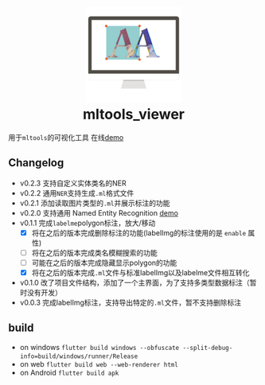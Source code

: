 <h1 align="center">
  <img src="assets/icon/icon2.png" height="192" width="192"><br/>mltools_viewer
</h1>

用于`mltools`的可视化工具 在线[demo](https://guchengxi1994.github.io/simple-tools-for-machine-learning/)

## Changelog
* v0.2.3 支持自定义实体类名的NER
* v0.2.2 通用`NER`支持生成`.ml`格式文件
* v0.2.1 添加读取图片类型的`.ml`并展示标注的功能
* v0.2.0 支持通用 Named Entity Recognition  [demo](https://guchengxi1994.github.io/simple-tools-for-machine-learning/#/pageNer)
* v0.1.1 完成`labelme`polygon标注，放大/移动
  - [x] 将在之后的版本完成删除标注的功能(labelImg的标注使用的是 `enable` 属性)
  - [ ] 将在之后的版本完成类名模糊搜索的功能
  - [ ] 可能在之后的版本完成隐藏显示polygon的功能
  - [x] 将在之后的版本完成`.ml`文件与标准labelImg以及labelme文件相互转化
* v0.1.0 改了项目文件结构，添加了一个主界面，为了支持多类型数据标注（暂时没有开发）
* v0.0.3 完成labelImg标注，支持导出特定的`.ml`文件，暂不支持删除标注

## build
* on windows
  `flutter build windows --obfuscate --split-debug-info=build/windows/runner/Release`
* on web
  `flutter build web --web-renderer html`
* on Android
  `flutter build apk`
